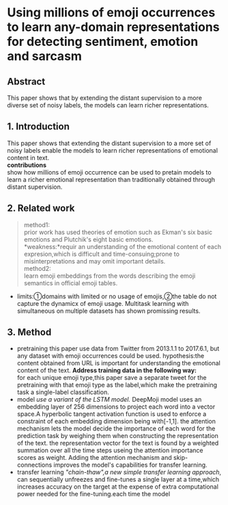 # Using millions of emoji occurrences to learn any-domain representations for detecting sentiment, emotion and sarcasm
## Abstract 
This paper shows that by extending the distant supervision to a  more diverse set of noisy labels, the 
  models can learn richer representations.
  ## 1. Introduction
  This paper shows that extending the distant supervision to a more set of noisy labels enable the models
  to learn richer representations of emotional content in text.<br>
 **contributions**<br>
  show how millions of emoji occurrence can be used to pretain models to learn a richer emotional
  representation than traditionally obtained through distant supervision.
## 2. Related work
  >method1:<br>prior work has used theories of emotion such as Ekman's six basic emotions and Plutchik's eight basic 
  emotions.<br>
*weakness:*requir an understanding of the emotional content of each expresion,which is difficult and 
 time-consuing;prone to misinterpretations and may omit important details.<br>
 method2:<br>learn emoji embeddings from the words describing the emoji semantics in official emoji tables.<br>
 * limits:①domains with limited or no usage of emojis,②the table do not capture the dynamicx of emoji usage.
  Multitask learning with simultaneous on multiple datasets has shown promissing results. 
 ## 3. Method 
  + pretraining
     this paper use data from Twitter from 2013.1.1 to 2017.6.1, but any dataset with emoji occurrences 
     could be used.
     hypothesis:the content obtained from URL is important for understanding the emotional
     content of the text.
   **Address training data in the following way:**<br>
        for each unique emoji type,this paper save a separate tweet for the pretraining with that emoji type as
        the label,which make the pretraining task a single-label classification.
   + model
   *use a variant of the LSTM model.* DeepMoji model uses an embedding layer of 256 dimensions to project each word into 
       a vector space.A hyperbolic tangent activation function is used to enforce a constraint of each embedding dimension
       being with[-1,1].
       the attention mechanism lets the model decide the importance of each word for the prediction task by weighing 
       them when constructing the representation of the text.
       the representation vector for the text is found by a weighted summation over all the time steps useing the attention importance          scores as weight. Adding the attention mechanism and skip-connections improves the model's capabilities for transfer learning.
   + transfer learning
   *"chain-thaw",a new simple transfer learning approach*, can sequentially unfreezes and 
       fine-tunes a single layer at a time,which increases accuracy on the target at the expense of extra computational power needed for the fine-tuning.each time the model
      
     
     
     
